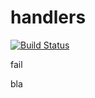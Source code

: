 # handlers

[![Build Status](https://travis-ci.org/atomisthqa/handlers.svg?branch=master)](https://travis-ci.org/atomisthqa/handlers)

fail

bla
